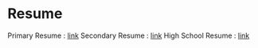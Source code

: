 # Resume

Primary Resume : [link](https://github.com/eldorbekpulatov/Resume/blob/master/Resume.pdf) 
Secondary Resume : [link](https://github.com/eldorbekpulatov/Resume/blob/master/Eldor's%20Resume-2.pdf)
High School Resume : [link](https://github.com/eldorbekpulatov/Resume/blob/master/ResumeHS.pdf)
